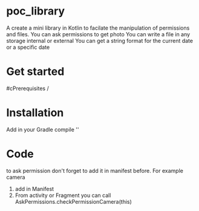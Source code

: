 # poc_library
A create a mini library in Kotlin to facilate the manipulation of permissions and files.
You can ask permissions to get photo
You can write a file in any storage internal or external
You can get a string format for the current date or a specific date

# Get started

#cPrerequisites
/

# Installation

  Add in your Gradle
  compile ''
  
# Code
  
  to ask permission don't forget to add it in manifest before. For example camera
  1. add in Manifest
     <uses-permission android:name="android.permission.CAMERA" />
  2. From activity or Fragment you can call
     AskPermissions.checkPermissionCamera(this)
